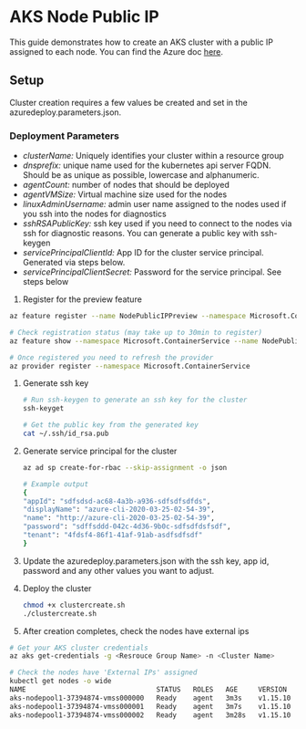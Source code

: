 # AKS Node Public IP
This guide demonstrates how to create an AKS cluster with a public IP assigned to each node. You can find the Azure doc [here](https://docs.microsoft.com/en-us/azure/aks/use-multiple-node-pools#assign-a-public-ip-per-node-in-a-node-pool).

## Setup
Cluster creation requires a few values be created and set in the azuredeploy.parameters.json.

### Deployment Parameters
- *clusterName:* Uniquely identifies your cluster within a resource group
- *dnsprefix:* unique name used for the kubernetes api server FQDN. Should be as unique as possible, lowercase and alphanumeric.
- *agentCount:* number of nodes that should be deployed
- *agentVMSize:* Virtual machine size used for the nodes
- *linuxAdminUsername:* admin user name assigned to the nodes used if you ssh into the nodes for diagnostics
- *sshRSAPublicKey:* ssh key used if you need to connect to the nodes via ssh for diagnostic reasons. You can generate a public key with ssh-keygen
- *servicePrincipalClientId:* App ID for the cluster service principal. Generated via steps below.
- *servicePrincipalClientSecret:* Password for the service principal. See steps below

1. Register for the preview feature
```bash
az feature register --name NodePublicIPPreview --namespace Microsoft.ContainerService

# Check registration status (may take up to 30min to register)
az feature show --namespace Microsoft.ContainerService --name NodePublicIPPreview

# Once registered you need to refresh the provider
az provider register --namespace Microsoft.ContainerService
```

1. Generate ssh key
    ```bash
    # Run ssh-keygen to generate an ssh key for the cluster
    ssh-keyget

    # Get the public key from the generated key
    cat ~/.ssh/id_rsa.pub
    ```
1. Generate service principal for the cluster
    ```bash
    az ad sp create-for-rbac --skip-assignment -o json

    # Example output
    {
    "appId": "sdfsdsd-ac68-4a3b-a936-sdfsdfsdfds",
    "displayName": "azure-cli-2020-03-25-02-54-39",
    "name": "http://azure-cli-2020-03-25-02-54-39",
    "password": "sdffsddd-042c-4d36-9b0c-sdfsdfdsfsdf",
    "tenant": "4fdsf4-86f1-41af-91ab-asdfsdfsdf"
    }
    ```

1. Update the azuredeploy.parameters.json with the ssh key, app id, password and any other values you want to adjust.

1. Deploy the cluster
    ```bash
    chmod +x clustercreate.sh
    ./clustercreate.sh
    ```
1. After creation completes, check the nodes have external ips
```bash
# Get your AKS cluster credentials
az aks get-credentials -g <Resrouce Group Name> -n <Cluster Name>

# Check the nodes have 'External IPs' assigned
kubectl get nodes -o wide
NAME                                STATUS   ROLES   AGE     VERSION    INTERNAL-IP   EXTERNAL-IP      OS-IMAGE             KERNEL-VERSION      CONTAINER-RUNTIME
aks-nodepool1-37394874-vmss000000   Ready    agent   3m3s    v1.15.10   10.240.0.4    40.121.148.106   Ubuntu 16.04.6 LTS   4.15.0-1071-azure   docker://3.0.10+azure
aks-nodepool1-37394874-vmss000001   Ready    agent   3m7s    v1.15.10   10.240.0.5    40.121.149.70    Ubuntu 16.04.6 LTS   4.15.0-1071-azure   docker://3.0.10+azure
aks-nodepool1-37394874-vmss000002   Ready    agent   3m28s   v1.15.10   10.240.0.6    40.121.144.56    Ubuntu 16.04.6 LTS   4.15.0-1071-azure   docker://3.0.10+azure
```

